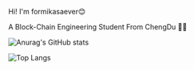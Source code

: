 Hi! I'm formikasaever😊 

A Block-Chain Engineering Student From ChengDu 🧑‍💻



![Anurag's GitHub stats](https://github-readme-stats.vercel.app/api?username=formikasaever&show_icons=true&theme=highcontrast)



![Top Langs](https://github-readme-stats.vercel.app/api/top-langs/?username=formikasaever&layout=compact)
